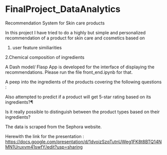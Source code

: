 # FinalProject_DataAnalytics
Recommendation System for Skin care products

In this project I have tried to do a highly but simple and personalized recommendation of a product for skin care and cosmetics based on

1. user feature similiarities

2.Chemical composition of ingredients 

A Dash model/ Flasp App is developed for the interface of displaying the recommendations. Please run the file front_end.ipynb for that.

A peep into the ingredients of the products covering the following questions :

Also attempted to predict if a product will get 5-star rating based on its ingredients?¶

Is it really possible to distinguish between the product types based on their ingredients?

The data is scraped from the Sephora website. 

Herewith the link for the presentation : https://docs.google.com/presentation/d/1dvoizSzqTutnUWeg1FK8t8BTQ14NMN1Uruxvm41swfY/edit?usp=sharing
